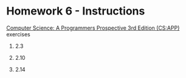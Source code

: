 # Homework 6 - Instructions

[Computer Science: A Programmers Prospective 3rd Edition (CS:APP) ](https://github.com/Sorosliu1029/CSAPP-Labs/blob/master/Computer%20Systems%20A%20Programmers%20Perspective%20(3rd).pdf) exercises

1. 2.3

2. 2.10

3. 2.14